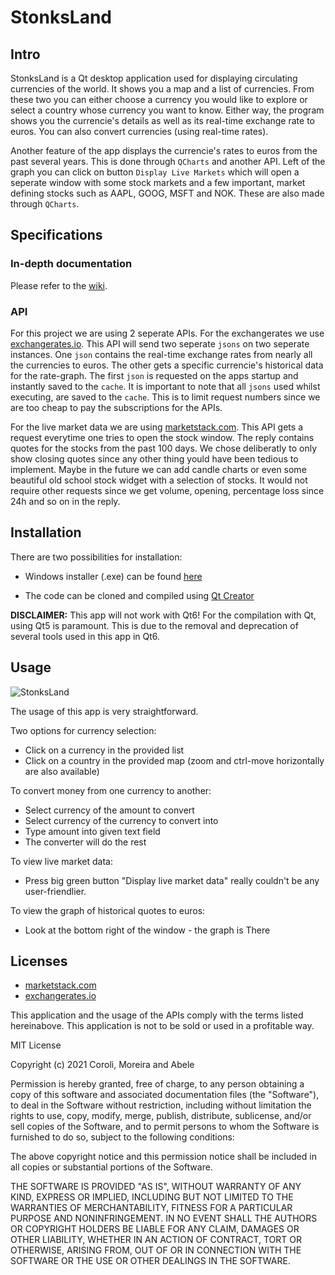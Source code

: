 # StonksLand

## Intro

StonksLand is a Qt desktop application used for displaying circulating currencies of the world. It shows you a map and a list of currencies. From these two you can either choose a currency you would like to explore or select a country whose currency you want to know. Either way, the program shows you the currencie's details as well as its real-time exchange rate to euros. You can also convert currencies (using real-time rates). 

Another feature of the app displays the currencie's rates to euros from the past several years. This is done through `QCharts` and another API. Left of the graph you can click on button `Display Live Markets` which will open a seperate window with some stock markets and a few important, market defining stocks such as AAPL, GOOG, MSFT and NOK. These are also made through `QCharts`.

## Specifications

### In-depth documentation

Please refer to the [wiki](https://gitlab-etu.ing.he-arc.ch/isc/2021-22/niveau-2/conception-logiciel-intro-donnees/g6/-/wikis/home).

### API

For this project we are using 2 seperate APIs. For the exchangerates we use [exchangerates.io](https://exchangeratesapi.io/documentation/). This API will send two seperate `jsons` on two seperate instances. One `json` contains the real-time exchange rates from nearly all the currencies to euros. The other gets a specific currencie's historical data for the rate-graph. The first `json` is requested on the apps startup and instantly saved to the `cache`. It is important to note that all `jsons` used whilst executing, are saved to the `cache`. This is to limit request numbers since we are too cheap to pay the subscriptions for the APIs. 

For the live market data we are using [marketstack.com](https://marketstack.com/documentation). This API gets a request everytime one tries to open the stock window. The reply contains quotes for the stocks from the past 100 days. We chose deliberatly to only show closing quotes since any other thing yould have been tedious to implement. Maybe in the future we can add candle charts or even some beautiful old school stock widget with a selection of stocks. It would not require other requests since we get volume, opening, percentage loss since 24h and so on in the reply. 

## Installation

There are two possibilities for installation:

* Windows installer (.exe) can be found [here](https://www.youtube.com/watch?v=dQw4w9WgXcQ)

* The code can be cloned and compiled using [Qt Creator](https://www.qt.io/download)

**DISCLAIMER:** This app will not work with Qt6! For the compilation with Qt, using Qt5 is paramount. This is due to the removal and deprecation of several tools used in this app in Qt6.

## Usage

![StonksLand](/uploads/716bc0f5865cf35f0dccd481c7cfb304/StonksLand.png)

The usage of this app is very straightforward. 

Two options for currency selection:
* Click on a currency in the provided list
* Click on a country in the provided map (zoom and ctrl-move horizontally are also available)

To convert money from one currency to another:
* Select currency of the amount to convert
* Select currency of the currency to convert into
* Type amount into given text field
* The converter will do the rest

To view live market data:
* Press big green button "Display live market data" really couldn't be any user-friendlier.

To view the graph of historical quotes to euros:
* Look at the bottom right of the window - the graph is There

## Licenses

* [marketstack.com](https://marketstack.com/terms)
* [exchangerates.io](https://exchangeratesapi.io/terms/)

This application and the usage of the APIs comply with the terms listed hereinabove. This application is not to be sold or used in a profitable way.

MIT License

Copyright (c) 2021 Coroli, Moreira and Abele

Permission is hereby granted, free of charge, to any person obtaining a copy
of this software and associated documentation files (the "Software"), to deal
in the Software without restriction, including without limitation the rights
to use, copy, modify, merge, publish, distribute, sublicense, and/or sell
copies of the Software, and to permit persons to whom the Software is
furnished to do so, subject to the following conditions:

The above copyright notice and this permission notice shall be included in all
copies or substantial portions of the Software.

THE SOFTWARE IS PROVIDED "AS IS", WITHOUT WARRANTY OF ANY KIND, EXPRESS OR
IMPLIED, INCLUDING BUT NOT LIMITED TO THE WARRANTIES OF MERCHANTABILITY,
FITNESS FOR A PARTICULAR PURPOSE AND NONINFRINGEMENT. IN NO EVENT SHALL THE
AUTHORS OR COPYRIGHT HOLDERS BE LIABLE FOR ANY CLAIM, DAMAGES OR OTHER
LIABILITY, WHETHER IN AN ACTION OF CONTRACT, TORT OR OTHERWISE, ARISING FROM,
OUT OF OR IN CONNECTION WITH THE SOFTWARE OR THE USE OR OTHER DEALINGS IN THE
SOFTWARE.






